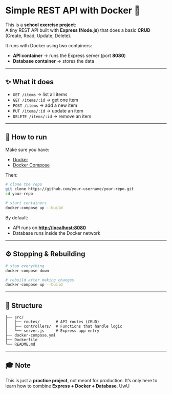 # Simple REST API with Docker 🐳

This is a **school exercise project**:  
A tiny REST API built with **Express (Node.js)** that does a basic **CRUD** (Create, Read, Update, Delete).  

It runs with Docker using two containers:  
- **API container** → runs the Express server (port **8080**)  
- **Database container** → stores the data  

---

## ✨ What it does
- `GET /items` → list all items  
- `GET /items/:id` → get one item  
- `POST /items` → add a new item  
- `PUT /items/:id` → update an item  
- `DELETE /items/:id` → remove an item  

---

## 🚀 How to run

Make sure you have:  
- [Docker](https://docs.docker.com/get-docker/)  
- [Docker Compose](https://docs.docker.com/compose/)  

Then:

```bash
# clone the repo
git clone https://github.com/your-username/your-repo.git
cd your-repo

# start containers
docker-compose up --build
````

By default:

* API runs on **[http://localhost:8080](http://localhost:8080)**
* Database runs inside the Docker network

---

## ⚙️ Stopping & Rebuilding

```bash
# stop everything
docker-compose down

# rebuild after making changes
docker-compose up --build
```

---

## 📂 Structure

```
├── src/
│   ├── routes/       # API routes (CRUD)
│   ├── controllers/  # Functions that handle logic
│   └── server.js     # Express app entry
├── docker-compose.yml
├── Dockerfile
└── README.md
```

---

## 🎓 Note

This is just a **practice project**, not meant for production.
It’s only here to learn how to combine **Express + Docker + Database**. UwU

```
